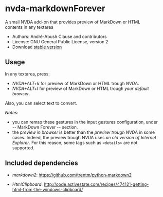 # nvda-markdownForever
A small NVDA add-on that provides preview of MarkDown or HTML contents in 
any textarea

* Authors: André-Abush Clause and contributors
* License: GNU General Public License, version 2
* Download [stable version][1]

## Usage
In any textarea, press:

- *NVDA+ALT+k* for preview of MarkDown or HTML trough _NVDA_.
- *NVDA+ALT+l* for preview of MarkDown or HTML trough _your default browser_.

Also, you can select text to convert.

*Notes*:

- you can remap these gestures in the input gestures configuration,
  under -- MarkDown Forever -- section.
- the *preview in browser* is better than the *preview trough NVDA* in
  some cases. Indeed, the preview trough NVDA uses *an old version of
  Internet Explorer*. For this reason, some tags such as `<details>`
  are not supported.

## Included dependencies
- *markdown2*: <https://github.com/trentm/python-markdown2>
* *HtmlClipboard*: http://code.activestate.com/recipes/474121-getting-html-from-the-windows-clipboard/

[1]: https://andreabc.net/projects/NVDA_addons/MarkdownForever/latest
